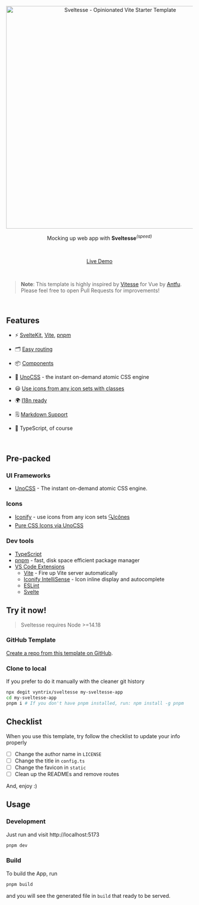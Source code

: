 <p align="center">
  <img src="https://github.com/user-attachments/assets/62406606-e77a-4069-9a97-7f69784ac12e" alt="Sveltesse - Opinionated Vite Starter Template" width="600"/>
</p>

<p align="center">
  Mocking up web app with <b>Sveltesse</b><sup><em>(speed)</em></sup>
</p>

<br>

<p align="center">
  <a href="https://sveltesse.netlify.app/">Live Demo</a>
  <p/>
<br>

> **Note**: This template is highly inspired by [Vitesse](https://github.com/antfu-collective/vitesse) for Vue by [Antfu](https://github.com/antfu). Please feel free to open Pull Requests for improvements!

<br>

##  Features

- ⚡️ [SvelteKit](https://svelte.dev), [Vite](https://github.com/vitejs/vite), [pnpm](https://pnpm.io/)

- 🗂 [Easy routing](./src/routes)

- 📦 [Components](./src/lib/components)

- 🎨 [UnoCSS](https://github.com/antfu/unocss) - the instant on-demand atomic CSS engine

- 😃 [Use icons from any icon sets with classes](https://github.com/antfu/unocss/tree/main/packages/preset-icons)

- 🌍 [I18n ready](./src/lib/i18n)

- 🗒 [Markdown Support](https://github.com/pngwn/MDsveX)

- 🦾 TypeScript, of course

<br>

## Pre-packed

### UI Frameworks

- [UnoCSS](https://github.com/antfu/unocss) - The instant on-demand atomic CSS engine.

### Icons

- [Iconify](https://iconify.design) - use icons from any icon sets [🔍Icônes](https://icones.netlify.app/)
- [Pure CSS Icons via UnoCSS](https://github.com/antfu/unocss/tree/main/packages/preset-icons)

### Dev tools

- [TypeScript](https://www.typescriptlang.org/)
- [pnpm](https://pnpm.js.org/) - fast, disk space efficient package manager
- [VS Code Extensions](./.vscode/extensions.json)
    - [Vite](https://marketplace.visualstudio.com/items?itemName=antfu.vite) - Fire up Vite server automatically
    - [Iconify IntelliSense](https://marketplace.visualstudio.com/items?itemName=antfu.iconify) - Icon inline display and autocomplete
    - [ESLint](https://marketplace.visualstudio.com/items?itemName=dbaeumer.vscode-eslint)
    - [Svelte](https://marketplace.visualstudio.com/items?itemName=svelte.svelte-vscode)

## Try it now!

> Sveltesse requires Node >=14.18

### GitHub Template

[Create a repo from this template on GitHub](https://github.com/vyntrix/sveltesse/generate).

### Clone to local

If you prefer to do it manually with the cleaner git history

```bash
npx degit vyntrix/sveltesse my-sveltesse-app
cd my-sveltesse-app
pnpm i # If you don't have pnpm installed, run: npm install -g pnpm
```

## Checklist

When you use this template, try follow the checklist to update your info properly

- [ ] Change the author name in `LICENSE`
- [ ] Change the title in `config.ts`
- [ ] Change the favicon in `static`
- [ ] Clean up the READMEs and remove routes

And, enjoy :)

## Usage

### Development

Just run and visit http://localhost:5173

```bash
pnpm dev
```

### Build

To build the App, run

```bash
pnpm build
```

and you will see the generated file in `build` that ready to be served.
